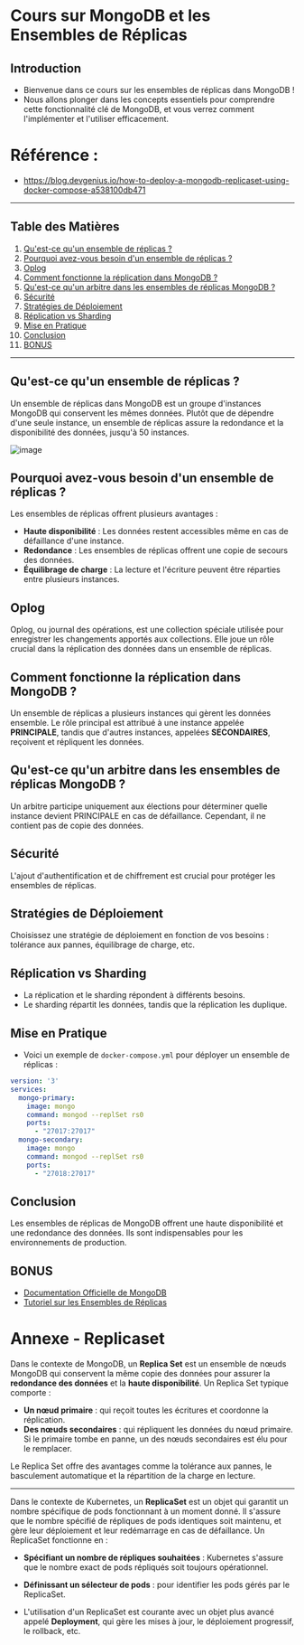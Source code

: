 # Cours sur MongoDB et les Ensembles de Réplicas

## Introduction

- Bienvenue dans ce cours sur les ensembles de réplicas dans MongoDB !
- Nous allons plonger dans les concepts essentiels pour comprendre cette fonctionnalité clé de MongoDB, et vous verrez comment l'implémenter et l'utiliser efficacement.
  
# Référence : 
- https://blog.devgenius.io/how-to-deploy-a-mongodb-replicaset-using-docker-compose-a538100db471
---

## Table des Matières

1. [Qu'est-ce qu'un ensemble de réplicas ?](#qu-est-ce-qu-un-ensemble-de-réplicas)
2. [Pourquoi avez-vous besoin d'un ensemble de réplicas ?](#pourquoi-avez-vous-besoin-d-un-ensemble-de-réplicas)
3. [Oplog](#oplog)
4. [Comment fonctionne la réplication dans MongoDB ?](#comment-fonctionne-la-réplication-dans-mongodb)
5. [Qu'est-ce qu'un arbitre dans les ensembles de réplicas MongoDB ?](#qu-est-ce-qu-un-arbitre-dans-les-ensembles-de-réplicas-mongodb)
6. [Sécurité](#sécurité)
7. [Stratégies de Déploiement](#stratégies-de-déploiement)
8. [Réplication vs Sharding](#réplication-vs-sharding)
9. [Mise en Pratique](#mise-en-pratique)
10. [Conclusion](#conclusion)
11. [BONUS](#bonus)

---

## Qu'est-ce qu'un ensemble de réplicas ?

Un ensemble de réplicas dans MongoDB est un groupe d'instances MongoDB qui conservent les mêmes données. Plutôt que de dépendre d'une seule instance, un ensemble de réplicas assure la redondance et la disponibilité des données, jusqu'à 50 instances.

![image](https://github.com/hrhouma/beginingSpark-part1/assets/10111526/958a9b11-4640-465f-9dd1-6dc25a6d3601)


## Pourquoi avez-vous besoin d'un ensemble de réplicas ?

Les ensembles de réplicas offrent plusieurs avantages :
- **Haute disponibilité** : Les données restent accessibles même en cas de défaillance d'une instance.
- **Redondance** : Les ensembles de réplicas offrent une copie de secours des données.
- **Équilibrage de charge** : La lecture et l'écriture peuvent être réparties entre plusieurs instances.

## Oplog

Oplog, ou journal des opérations, est une collection spéciale utilisée pour enregistrer les changements apportés aux collections. Elle joue un rôle crucial dans la réplication des données dans un ensemble de réplicas.

## Comment fonctionne la réplication dans MongoDB ?

Un ensemble de réplicas a plusieurs instances qui gèrent les données ensemble. Le rôle principal est attribué à une instance appelée **PRINCIPALE**, tandis que d'autres instances, appelées **SECONDAIRES**, reçoivent et répliquent les données.

## Qu'est-ce qu'un arbitre dans les ensembles de réplicas MongoDB ?

Un arbitre participe uniquement aux élections pour déterminer quelle instance devient PRINCIPALE en cas de défaillance. Cependant, il ne contient pas de copie des données.

## Sécurité

L'ajout d'authentification et de chiffrement est crucial pour protéger les ensembles de réplicas.

## Stratégies de Déploiement

Choisissez une stratégie de déploiement en fonction de vos besoins : tolérance aux pannes, équilibrage de charge, etc.

## Réplication vs Sharding

- La réplication et le sharding répondent à différents besoins.
- Le sharding répartit les données, tandis que la réplication les duplique.

## Mise en Pratique

- Voici un exemple de `docker-compose.yml` pour déployer un ensemble de réplicas :

```yaml
version: '3'
services:
  mongo-primary:
    image: mongo
    command: mongod --replSet rs0
    ports:
      - "27017:27017"
  mongo-secondary:
    image: mongo
    command: mongod --replSet rs0
    ports:
      - "27018:27017"
```

## Conclusion

Les ensembles de réplicas de MongoDB offrent une haute disponibilité et une redondance des données. Ils sont indispensables pour les environnements de production.

## BONUS

- [Documentation Officielle de MongoDB](https://docs.mongodb.com/)
- [Tutoriel sur les Ensembles de Réplicas](https://example.com/tutorial-replica-sets)


# Annexe - Replicaset

Dans le contexte de MongoDB, un **Replica Set** est un ensemble de nœuds MongoDB qui conservent la même copie des données pour assurer la **redondance des données** et la **haute disponibilité**. Un Replica Set typique comporte :

- **Un nœud primaire** : qui reçoit toutes les écritures et coordonne la réplication.
- **Des nœuds secondaires** : qui répliquent les données du nœud primaire. Si le primaire tombe en panne, un des nœuds secondaires est élu pour le remplacer.

Le Replica Set offre des avantages comme la tolérance aux pannes, le basculement automatique et la répartition de la charge en lecture.

---

Dans le contexte de Kubernetes, un **ReplicaSet** est un objet qui garantit un nombre spécifique de pods fonctionnant à un moment donné. Il s'assure que le nombre spécifié de répliques de pods identiques soit maintenu, et gère leur déploiement et leur redémarrage en cas de défaillance. Un ReplicaSet fonctionne en :

- **Spécifiant un nombre de répliques souhaitées** : Kubernetes s'assure que le nombre exact de pods répliqués soit toujours opérationnel.
- **Définissant un sélecteur de pods** : pour identifier les pods gérés par le ReplicaSet.

- L'utilisation d'un ReplicaSet est courante avec un objet plus avancé appelé **Deployment**, qui gère les mises à jour, le déploiement progressif, le rollback, etc.

